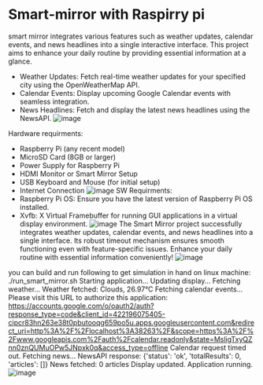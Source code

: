 # Smart-mirror with Raspirry pi
smart mirror integrates various features such as weather updates, calendar events, and news headlines into a single interactive interface. This project aims to enhance your daily routine by providing essential information at a glance.
- Weather Updates: Fetch real-time weather updates for your specified city using the OpenWeatherMap API.
- Calendar Events: Display upcoming Google Calendar events with seamless integration.
- News Headlines: Fetch and display the latest news headlines using the NewsAPI.
![image](https://github.com/user-attachments/assets/e15cb4ae-edaa-46f0-ad38-82c545e22b75)

Hardware requirments:
- Raspberry Pi (any recent model)
- MicroSD Card (8GB or larger)
- Power Supply for Raspberry Pi
- HDMI Monitor or Smart Mirror Setup
- USB Keyboard and Mouse (for initial setup)
- Internet Connection
![image](https://github.com/user-attachments/assets/b762de82-04ee-4094-975a-e755a851aa25)
SW Requirments:
- Raspberry Pi OS: Ensure you have the latest version of Raspberry Pi OS installed.
- Xvfb: X Virtual Framebuffer for running GUI applications in a virtual display environment.
![image](https://github.com/user-attachments/assets/1a7cc32f-5f9c-474d-af2d-55f054b63ea9)
The Smart Mirror project successfully integrates weather updates, calendar events, and news headlines into a single interface. Its robust timeout mechanism ensures smooth functioning even with feature-specific issues. Enhance your daily routine with essential information conveniently!
![image](https://github.com/user-attachments/assets/75feeb65-7ccd-4e7e-8af4-d00174671961)

you can build and run following to get simulation in hand on linux machine:
./run_smart_mirror.sh 
Starting application... 
Updating display... 
Fetching weather... 
Weather fetched: Clouds, 26.97°C 
Fetching calendar events... 
Please visit this URL to authorize this application: https://accounts.google.com/o/oauth2/auth?response_type=code&client_id=422196075405-cipcr83hn263e38t0pbutooqg659po5u.apps.googleusercontent.com&redirect_uri=http%3A%2F%2Flocalhost%3A38263%2F&scope=https%3A%2F%2Fwww.googleapis.com%2Fauth%2Fcalendar.readonly&state=MsligTxyQZnn0znQUMuOPw5JNpxk0q&access_type=offline 
Calendar request timed out. 
Fetching news... 
NewsAPI response: {'status': 'ok', 'totalResults': 0, 'articles': []} News fetched: 0 articles Display updated.
 Application running.
![image](https://github.com/user-attachments/assets/b133661b-2ad5-4ce5-8a21-18a5c0286b1b)





